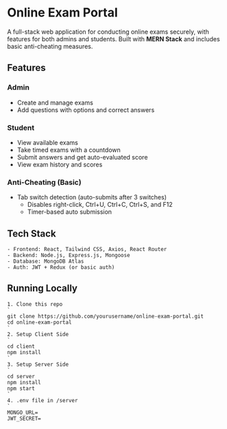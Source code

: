 # Online Exam Portal

A full-stack web application for conducting online exams securely, with features for both admins and students. Built with **MERN Stack** and includes basic anti-cheating measures.

## Features

### Admin
- Create and manage exams
- Add questions with options and correct answers

### Student
- View available exams
- Take timed exams with a countdown
- Submit answers and get auto-evaluated score
- View exam history and scores

### Anti-Cheating (Basic)
- Tab switch detection (auto-submits after 3 switches)
    - Disables right-click, Ctrl+U, Ctrl+C, Ctrl+S, and F12
    - Timer-based auto submission

## Tech Stack
    - Frontend: React, Tailwind CSS, Axios, React Router
    - Backend: Node.js, Express.js, Mongoose
    - Database: MongoDB Atlas
    - Auth: JWT + Redux (or basic auth)

## Running Locally

    1. Clone this repo
    `
    git clone https://github.com/yourusername/online-exam-portal.git
    cd online-exam-portal
    ` 
    2. Setup Client Side
    `
    cd client
    npm install
    ` 
    3. Setup Server Side
    `
    cd server
    npm install
    npm start
    ` 
    4. .env file in /server
    `
    MONGO_URL=
    JWT_SECRET=
